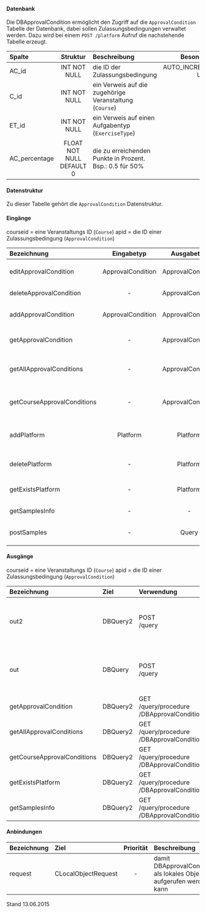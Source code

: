 #### Datenbank
Die DBApprovalCondition ermöglicht den Zugriff auf die `ApprovalCondition` Tabelle der Datenbank, dabei sollen
Zulassungsbedingungen verwaltet werden.
Dazu wird bei einem `POST /platform` Aufruf die nachstehende Tabelle erzeugt.

| Spalte        | Struktur  | Beschreibung | Besonderheit |
| :------       |:---------:| :------------| -----------: |
|AC_id|INT NOT NULL| die ID der Zulassungsbedingung |AUTO_INCREMENT,<br>UNIQUE|
|C_id|INT NOT NULL| ein Verweis auf die zugehörige Veranstaltung (`Course`) |-|
|ET_id|INT NOT NULL| ein Verweis auf einen Aufgabentyp (`ExerciseType`) |-|
|AC_percentage|FLOAT NOT NULL DEFAULT 0| die zu erreichenden Punkte in Prozent. Bsp.: 0.5 für 50% |-|

#### Datenstruktur
Zu dieser Tabelle gehört die `ApprovalCondition` Datenstruktur.

#### Eingänge
courseid = eine Veranstaltungs ID (`Course`)
apid = die ID einer Zulassungsbedingung (`ApprovalCondition`)

| Bezeichnung  | Eingabetyp  | Ausgabetyp | Befehl | Beschreibung |
| :----------- |:-----------:| :---------:| :----- | :----------- |
|editApprovalCondition|ApprovalCondition|ApprovalCondition|PUT<br>/approvalcondition(/approvalcondition)/:apid| verändert eine existierende Zulassungsbedingung |
|deleteApprovalCondition|-|ApprovalCondition|DELETE<br>/approvalcondition(/approvalcondition)/:apid| entfernt einen Zulassungseintrag |
|addApprovalCondition|ApprovalCondition|ApprovalCondition|POST<br>/approvalcondition| fügt eine neue Zulassungsbedingung ein |
|getApprovalCondition|-|ApprovalCondition|GET<br>/approvalcondition(/approvalcondition)/:apid| gibt eine einzelne Zulassungsbedingung aus |
|getAllApprovalConditions|-|ApprovalCondition|GET<br>/approvalcondition(/approvalcondition)| gibt alle Zulassungsbedingungen aus (für alle Veranstaltungen) |
|getCourseApprovalConditions|-|ApprovalCondition|GET<br>/approvalcondition/course/:courseid| liefert die Zulassungsbedingungen einer einzelnen Veranstaltung |
|addPlatform|Platform|Platform|POST<br>/platform|installiert dies zugehörige Tabelle und die Prozeduren für diese Plattform|
|deletePlatform|-|Platform|DELETE<br>/platform|entfernt die Tabelle und Prozeduren aus der Plattform|
|getExistsPlatform|-|Platform|GET<br>/link/exists/platform| prüft, ob die Tabelle und die Prozeduren existieren |
|getSamplesInfo|-|-|GET<br>/samples| ??? |
|postSamples|-|Query|POST<br>/samples/:amount| erzeugt Zufallsdaten (amount = Anzahl der Datensätze) |

#### Ausgänge
courseid = eine Veranstaltungs ID (`Course`)
apid = die ID einer Zulassungsbedingung (`ApprovalCondition`)

| Bezeichnung  | Ziel  | Verwendung | Beschreibung |
| :----------- |:----- | :--------- | :----------- |
|out2|DBQuery2|POST<br>/query| wird für EDIT, DELETE<br>und POST<br>SQL-Templates verwendet |
|out|DBQuery|POST<br>/query| wird für EDIT, DELETE<br>und POST<br>SQL-Templates verwendet |
|getApprovalCondition|DBQuery2|GET<br>/query/procedure<br>/DBApprovalConditionGetApprovalCondition/:apid| Prozeduraufruf |
|getAllApprovalConditions|DBQuery2|GET<br>/query/procedure<br>/DBApprovalConditionGetAllApprovalConditions| Prozeduraufruf |
|getCourseApprovalConditions|DBQuery2|GET<br>/query/procedure<br>/DBApprovalConditionGetCourseApprovalConditions/:courseid| Prozeduraufruf |
|getExistsPlatform|DBQuery2|GET<br>/query/procedure<br>/DBApprovalConditionGetExistsPlatform| Prozeduraufruf |
|getSamplesInfo|DBQuery2|GET<br>/query/procedure<br>/DBApprovalConditionGetExistsPlatform| Prozeduraufruf |

#### Anbindungen
| Bezeichnung  | Ziel  | Priorität | Beschreibung |
| :----------- |:----- | :--------:| :------------|
|request|CLocalObjectRequest|-| damit DBApprovalCondition als lokales Objekt aufgerufen werden kann |

Stand 13.06.2015